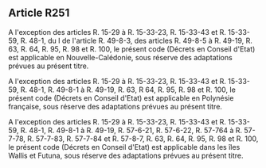 Article R251
----
A l'exception des articles R. 15-29 à R. 15-33-23, R. 15-33-43 et R. 15-33-59,
R. 48-1, du I de l'article R. 49-8-3, des articles R. 49-8-5 à R. 49-19, R. 63,
R. 64, R. 95, R. 98 et R. 100, le présent code (Décrets en Conseil d'Etat) est
applicable en Nouvelle-Calédonie, sous réserve des adaptations prévues au
présent titre.

A l'exception des articles R. 15-29 à R. 15-33-23, R. 15-33-43 et R. 15-33-59,
R. 48-1, R. 49-8-1 à R. 49-19, R. 63, R 64, R. 95, R. 98 et R. 100, le présent
code (Décrets en Conseil d'Etat) est applicable en Polynésie française, sous
réserve des adaptations prévues au présent titre.

A l'exception des articles R. 15-29 à R. 15-33-23, R. 15-33-43 et R. 15-33-59,
R. 48-1, R. 49-8-1 à R. 49-19, R. 57-6-21, R. 57-6-22, R. 57-764 à R. 57-7-78,
R. 57-7-83, R. 57-7-84 et R. 57-8-7, R. 63, R. 64, R. 95, R. 98 et R. 100, le
présent code (Décrets en Conseil d'Etat) est applicable dans les îles Wallis et
Futuna, sous réserve des adaptations prévues au présent titre.
